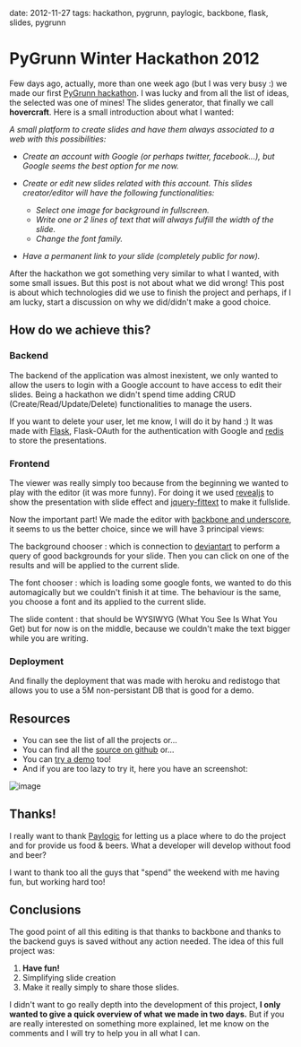 date: 2012-11-27
tags: hackathon, pygrunn, paylogic, backbone, flask, slides, pygrunn

PyGrunn Winter Hackathon 2012
=============================

Few days ago, actually, more than one week ago (but I was very busy :)
we made our first [PyGrunn
hackathon](http://paylogic.github.com/winter-hackathon/). I was lucky
and from all the list of ideas, the selected was one of mines! The
slides generator, that finally we call **hovercraft**. Here is a small
introduction about what I wanted:

*A small platform to create slides and have them always associated to a
web with this possibilities:*

-   *Create an account with Google (or perhaps twitter, facebook...),
    but Google seems the best option for me now.*
-   *Create or edit new slides related with this account. This slides
    creator/editor will have the following functionalities:*

    -   *Select one image for background in fullscreen.*
    -   *Write one or 2 lines of text that will always fulfill the width
        of the slide.*

    + *Change the font family.*
-   *Have a permanent link to your slide (completely public for now).*

After the hackathon we got something very similar to what I wanted, with
some small issues. But this post is not about what we did wrong! This
post is about which technologies did we use to finish the project and
perhaps, if I am lucky, start a discussion on why we did/didn't make a
good choice.

How do we achieve this?
-----------------------

### Backend

The backend of the application was almost inexistent, we only wanted to
allow the users to login with a Google account to have access to edit
their slides. Being a hackathon we didn't spend time adding CRUD
(Create/Read/Update/Delete) functionalities to manage the users.

If you want to delete your user, let me know, I will do it by hand :) It
was made with [Flask](http://flask.pocoo.org/), Flask-OAuth for the
authentication with Google and [redis](http://redis.io/) to store the
presentations.

### Frontend

The viewer was really simply too because from the beginning we wanted to
play with the editor (it was more funny). For doing it we used
[revealjs](http://lab.hakim.se/reveal-js/#/) to show the presentation
with slide effect and [jquery-fittext](http://fittextjs.com/) to make it
fullslide.

Now the important part! We made the editor with [backbone and
underscore](http://agonzalezro.github.com/backbonejs-underscore-small-intro.html),
it seems to us the better choice, since we will have 3 principal views:

The background chooser
:   which is connection to [deviantart](http://www.deviantart.com/) to
    perform a query of good backgrounds for your slide. Then you can
    click on one of the results and will be applied to the current
    slide.

The font chooser
:   which is loading some google fonts, we wanted to do this
    automagically but we couldn't finish it at time. The behaviour is
    the same, you choose a font and its applied to the current slide.

The slide content
:   that should be WYSIWYG (What You See Is What You Get) but for now is
    on the middle, because we couldn't make the text bigger while you
    are writing.

### Deployment

And finally the deployment that was made with heroku and redistogo that
allows you to use a 5M non-persistant DB that is good for a demo.

Resources
---------

-   You can see the list of all the projects or...
-   You can find all the [source on
    github](https://github.com/agonzalezro/hovercraft) or...
-   You can [try a demo](http://nameless-spire-1402.herokuapp.com/) too!
-   And if you are too lazy to try it, here you have an screenshot:

![image](static/hovercraft.png%0A%20:width:%2066%%0A%20:align:%20center%0A%20:target:%20static/hovercraft.png)

Thanks!
-------

I really want to thank [Paylogic](http://www.paylogic.nl) for letting us
a place where to do the project and for provide us food & beers. What a
developer will develop without food and beer?

I want to thank too all the guys that "spend" the weekend with me having
fun, but working hard too!

Conclusions
-----------

The good point of all this editing is that thanks to backbone and thanks
to the backend guys is saved without any action needed. The idea of this
full project was:

1.  **Have fun!**
2.  Simplifying slide creation
3.  Make it really simply to share those slides.

I didn't want to go really depth into the development of this project,
**I only wanted to give a quick overview of what we made in two days.**
But if you are really interested on something more explained, let me
know on the comments and I will try to help you in all what I can.
